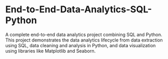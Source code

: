 # End-to-End-Data-Analytics-SQL-Python
A complete end-to-end data analytics project combining SQL and Python. This project demonstrates the data analytics lifecycle from data extraction using SQL, data cleaning and analysis in Python, and data visualization using libraries like Matplotlib and Seaborn.
